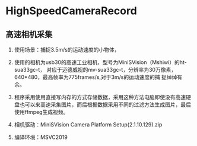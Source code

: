 # HighSpeedCameraRecord

## 高速相机采集
1. 使用场景：捕捉3.5m/s的运动速度的小物体，

2. 使用的相机为usb30的高速工业相机，型号为MiniSVision（Mshiwi）的ht-sua33gc-t， 对应于迈德威视的mv-sua33gc-t，分辨率为30万像素，640*480，最高帧率为775frames/s,对于3m/s的运动速度的捕 捉绰绰有余。

3. 程序采用使用直接写内存的方式存储数据，采用这种方法电脑即使没有高速硬盘也可以来高速采集图片，而后根据数据采用不同的过滤方法生成图片，最后使用ffmpeg生成视频。

4. 相机驱动：MiniSVision Camera Platform Setup(2.1.10.129).zip

5. 编译环境：MSVC2019
